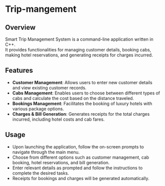 # Trip-mangement

## Overview
Smart Trip Management System is a command-line application written in C++.
</br>
It provides functionalities for managing customer details, booking cabs, making hotel reservations, and generating receipts for charges incurred.

## Features
- **Customer Management**: Allows users to enter new customer details and view existing customer records.
- **Cabs Management**: Enables users to choose between different types of cabs and calculate the cost based on the distance traveled.
- **Bookings Management**: Facilitates the booking of luxury hotels with various package options.
- **Charges & Bill Generation**: Generates receipts for the total charges incurred, including hotel costs and cab fares.

## Usage
- Upon launching the application, follow the on-screen prompts to navigate through the main menu.
- Choose from different options such as customer management, cab booking, hotel reservations, and bill generation.
- Enter relevant details as prompted and follow the instructions to complete the desired tasks.
- Receipts for bookings and charges will be generated automatically.

